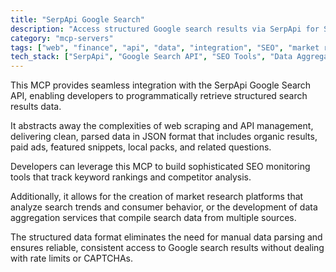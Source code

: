 ```yaml
---
title: "SerpApi Google Search"
description: "Access structured Google search results via SerpApi for SEO analysis, market research, and data aggregation."
category: "mcp-servers"
tags: ["web", "finance", "api", "data", "integration", "SEO", "market research", "data aggregation"]
tech_stack: ["SerpApi", "Google Search API", "SEO Tools", "Data Aggregation", "Market Research", "JSON"]
---
```


This MCP provides seamless integration with the SerpApi Google Search API, enabling developers to programmatically retrieve structured search results data. 

It abstracts away the complexities of web scraping and API management, delivering clean, parsed data in JSON format that includes organic results, paid ads, featured snippets, local packs, and related questions.

Developers can leverage this MCP to build sophisticated SEO monitoring tools that track keyword rankings and competitor analysis. 

Additionally, it allows for the creation of market research platforms that analyze search trends and consumer behavior, or the development of data aggregation services that compile search data from multiple sources. 

The structured data format eliminates the need for manual data parsing and ensures reliable, consistent access to Google search results without dealing with rate limits or CAPTCHAs.